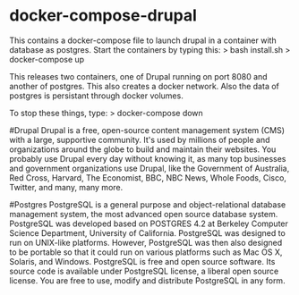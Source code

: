 # docker-compose-drupal
This contains a docker-compose file to launch drupal in a container with database as postgres.
Start the containers by typing this:
	> bash install.sh
	> docker-compose up

This releases two containers, one of Drupal running on port 8080 and another of postgres. This also creates a docker network. Also the data of postgres is persistant through docker volumes.


To stop these things, type:
	> docker-compose down

#Drupal
Drupal is a free, open-source content management system (CMS) with a large, supportive community. It's used by millions of people and organizations around the globe to build and maintain their websites. You probably use Drupal every day without knowing it, as many top businesses and government organizations use Drupal, like the Government of Australia, Red Cross, Harvard, The Economist, BBC, NBC News, Whole Foods, Cisco, Twitter, and many, many more.

#Postgres
PostgreSQL is a general purpose and object-relational database management system, the most advanced open source database system. PostgreSQL was developed based on POSTGRES 4.2 at Berkeley Computer Science Department, University of California.
PostgreSQL was designed to run on UNIX-like platforms. However, PostgreSQL was then also designed to be portable so that it could run on various platforms such as Mac OS X, Solaris, and Windows.
PostgreSQL is free and open source software. Its source code is available under PostgreSQL license, a liberal open source license. You are free to use, modify and distribute PostgreSQL in any form.


